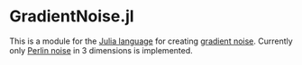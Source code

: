 # GradientNoise.jl

This is a module for the [Julia language](https://julialang.org) for creating [gradient noise](https://en.wikipedia.org/wiki/Gradient_noise).
Currently only [Perlin noise](https://en.wikipedia.org/wiki/Perlin_noise) in 3 dimensions is implemented.

